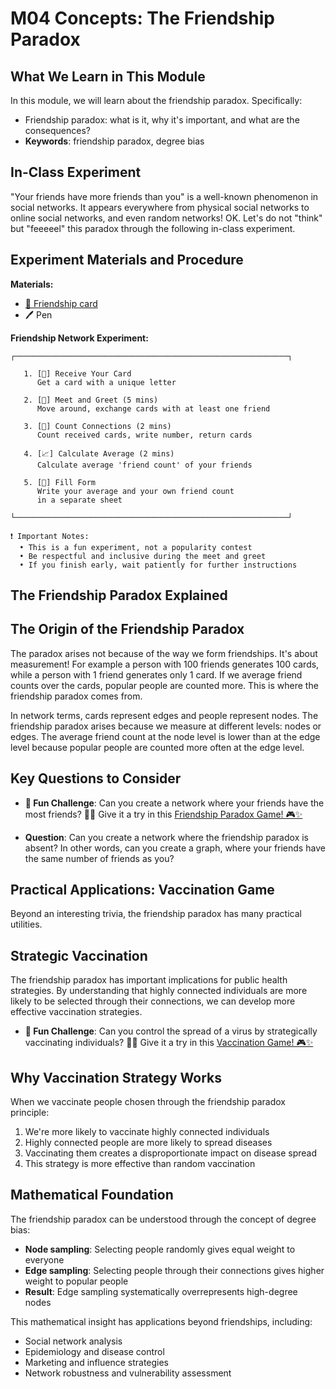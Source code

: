 # M04 Concepts: The Friendship Paradox

## What We Learn in This Module

In this module, we will learn about the friendship paradox. Specifically:
- Friendship paradox: what is it, why it's important, and what are the consequences?
- **Keywords**: friendship paradox, degree bias

## In-Class Experiment

"Your friends have more friends than you" is a well-known phenomenon in social networks. It appears everywhere from physical social networks to online social networks, and even random networks!
OK. Let's do not "think" but "feeeeel" this paradox through the following in-class experiment.

## Experiment Materials and Procedure

**Materials:**
- [📇 Friendship card](./friendship-cards.pdf)
- 🖊️ Pen

**Friendship Network Experiment:**

```
┌─────────────────────────────────────────────────────────────┐

   1. [📇] Receive Your Card
      Get a card with a unique letter

   2. [🤝] Meet and Greet (5 mins)
      Move around, exchange cards with at least one friend

   3. [🧮] Count Connections (2 mins)
      Count received cards, write number, return cards

   4. [📈] Calculate Average (2 mins)
      Calculate average 'friend count' of your friends

   5. [📝] Fill Form
      Write your average and your own friend count
      in a separate sheet

└─────────────────────────────────────────────────────────────┘

❗ Important Notes:
  • This is a fun experiment, not a popularity contest
  • Be respectful and inclusive during the meet and greet
  • If you finish early, wait patiently for further instructions
```

## The Friendship Paradox Explained

## The Origin of the Friendship Paradox

The paradox arises not because of the way we form friendships. It's about measurement! For example a person with 100 friends generates 100 cards, while a person with 1 friend generates only 1 card. If we average friend counts over the cards, popular people are counted more. This is where the friendship paradox comes from.

In network terms, cards represent edges and people represent nodes. The friendship paradox arises because we measure at different levels: nodes or edges. The average friend count at the node level is lower than at the edge level because popular people are counted more often at the edge level.

## Key Questions to Consider

- **🎉 Fun Challenge**: Can you create a network where your friends have the most friends? 🤔💡 Give it a try in this [Friendship Paradox Game! 🎮✨](../assets/vis/friendship-paradox-game.html)

- **Question**: Can you create a network where the friendship paradox is absent? In other words, can you create a graph, where your friends have the same number of friends as you?

## Practical Applications: Vaccination Game

Beyond an interesting trivia, the friendship paradox has many practical utilities.

## Strategic Vaccination

The friendship paradox has important implications for public health strategies. By understanding that highly connected individuals are more likely to be selected through their connections, we can develop more effective vaccination strategies.

- **🎉 Fun Challenge**: Can you control the spread of a virus by strategically vaccinating individuals? 🤔💡 Give it a try in this [Vaccination Game! 🎮✨](../assets/vis/vaccination-game.html)

## Why Vaccination Strategy Works

When we vaccinate people chosen through the friendship paradox principle:
1. We're more likely to vaccinate highly connected individuals
2. Highly connected people are more likely to spread diseases
3. Vaccinating them creates a disproportionate impact on disease spread
4. This strategy is more effective than random vaccination

## Mathematical Foundation

The friendship paradox can be understood through the concept of degree bias:

- **Node sampling**: Selecting people randomly gives equal weight to everyone
- **Edge sampling**: Selecting people through their connections gives higher weight to popular people
- **Result**: Edge sampling systematically overrepresents high-degree nodes

This mathematical insight has applications beyond friendships, including:
- Social network analysis
- Epidemiology and disease control
- Marketing and influence strategies
- Network robustness and vulnerability assessment